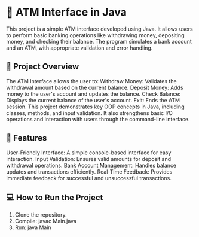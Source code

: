 # 🏦 ATM Interface in Java

This project is a simple ATM interface developed using Java. It allows users to perform basic banking operations like withdrawing money, depositing money, and checking their balance. The program simulates a bank account and an ATM, with appropriate validation and error handling.

## 🎯 Project Overview

The ATM Interface allows the user to:
Withdraw Money: Validates the withdrawal amount based on the current balance.
Deposit Money: Adds money to the user's account and updates the balance.
Check Balance: Displays the current balance of the user's account.
Exit: Ends the ATM session.
This project demonstrates key OOP concepts in Java, including classes, methods, and input validation. It also strengthens basic I/O operations and interaction with users through the command-line interface.

## 🔧 Features
User-Friendly Interface: A simple console-based interface for easy interaction.
Input Validation: Ensures valid amounts for deposit and withdrawal operations.
Bank Account Management: Handles balance updates and transactions efficiently.
Real-Time Feedback: Provides immediate feedback for successful and unsuccessful transactions.

## 💻 How to Run the Project
1. Clone the repository.
2. Compile: javac Main.java
3. Run: java Main
